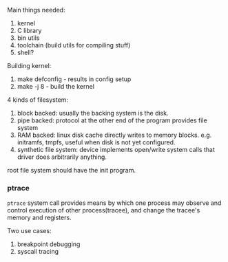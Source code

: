 Main things needed:
1. kernel
2. C library
3. bin utils
4. toolchain (build utils for compiling stuff)
5. shell?

Building kernel:
1. make defconfig - results in config setup
2. make -j 8 - build the kernel

4 kinds of filesystem:

1. block backed: usually the backing system is the disk.
2. pipe backed: protocol at the other end of the program provides file system
3. RAM backed: linux disk cache directly writes to memory blocks. e.g. initramfs, tmpfs, useful when disk is not yet configured.
4. synthetic file system: device implements open/write system calls that driver does arbitrarily anything.

root file system should have the init program.

### ptrace


`ptrace` system call provides means by which one process may observe and control execution of other process(tracee), and change the tracee's memory and registers.

Two use cases:
1. breakpoint debugging
2. syscall tracing